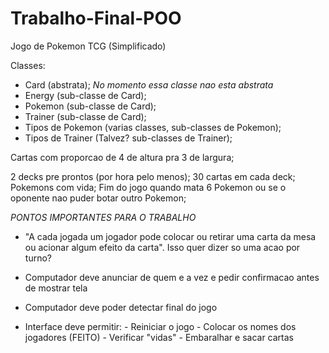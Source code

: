 # Trabalho-Final-POO

Jogo de Pokemon TCG (Simplificado)

Classes:
- Card (abstrata); *No momento essa classe nao esta abstrata*
- Energy (sub-classe de Card);
- Pokemon (sub-classe de Card);
- Trainer (sub-classe de Card);
- Tipos de Pokemon (varias classes, sub-classes de Pokemon);
- Tipos de Trainer (Talvez? sub-classes de Trainer);

Cartas com proporcao de 4 de altura pra 3 de largura;

2 decks pre prontos (por hora pelo menos);
30 cartas em cada deck;
Pokemons com vida;
Fim do jogo quando mata 6 Pokemon ou se o oponente nao
puder botar outro Pokemon;

*PONTOS IMPORTANTES PARA O TRABALHO*
- "A cada jogada um jogador pode colocar ou retirar uma carta da mesa ou acionar algum 
efeito da carta". Isso quer dizer so uma acao por turno?

- Computador deve anunciar de quem e a vez e pedir confirmacao antes de mostrar tela

- Computador deve poder detectar final do jogo

- Interface deve permitir:
      - Reiniciar o jogo
      - Colocar os nomes dos jogadores (FEITO)
      - Verificar "vidas"
      - Embaralhar e sacar cartas